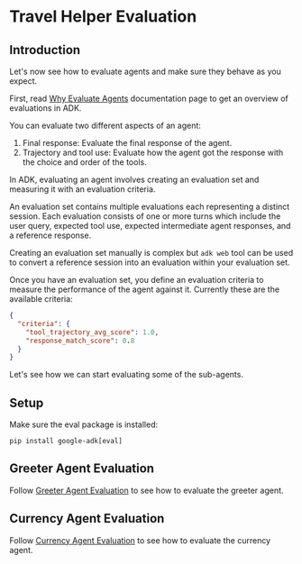 # Travel Helper Evaluation

## Introduction

Let's now see how to evaluate agents and make sure they behave as you expect. 

First, read [Why Evaluate Agents](https://google.github.io/adk-docs/evaluate/) documentation page to get an overview of 
evaluations in ADK. 

You can evaluate two different aspects of an agent:

1. Final response: Evaluate the final response of the agent.
2. Trajectory and tool use: Evaluate how the agent got the response with the choice and order of the tools.

In ADK, evaluating an agent involves creating an evaluation set and measuring it with an evaluation criteria. 

An evaluation set contains multiple evaluations each representing a distinct session. Each evaluation consists of one or
more turns which include the user query, expected tool use, expected intermediate agent responses, and a reference response. 

Creating an evaluation set manually is complex but `adk web` tool can be used to convert a reference session into an 
evaluation within your evaluation set.

Once you have an evaluation set, you define an evaluation criteria to measure the performance of the agent against it.
Currently these are the available criteria:

```json
{
  "criteria": {
    "tool_trajectory_avg_score": 1.0,
    "response_match_score": 0.8
  }
}
```

Let's see how we can start evaluating some of the sub-agents.

## Setup

Make sure the eval package is installed:

```shell
pip install google-adk[eval]
```

## Greeter Agent Evaluation

Follow [Greeter Agent Evaluation](../sub_agents/greeter/eval) to see how to evaluate the greeter agent.

## Currency Agent Evaluation

Follow [Currency Agent Evaluation](../sub_agents/currency/eval) to see how to evaluate the currency agent.

